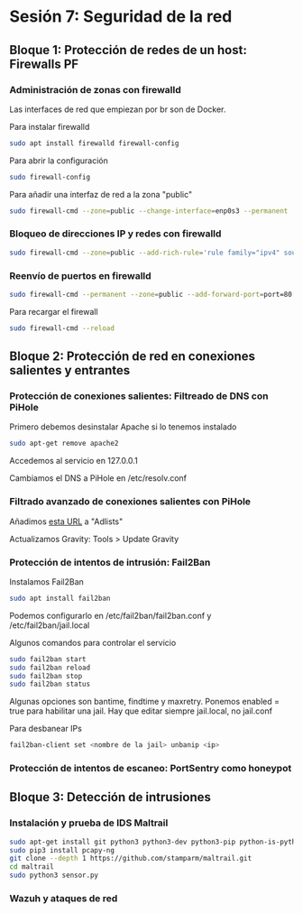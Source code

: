 # Sesión 7: Seguridad de la red

## Bloque 1: Protección de redes de un host: Firewalls PF

### Administración de zonas con firewalld
Las interfaces de red que empiezan por br son de Docker.

Para instalar firewalld
```sh
sudo apt install firewalld firewall-config
```

Para abrir la configuración
```sh
sudo firewall-config
```

Para añadir una interfaz de red a la zona "public"
```sh
sudo firewall-cmd --zone=public --change-interface=enp0s3 --permanent
```

### Bloqueo de direcciones IP y redes con firewalld
```sh
sudo firewall-cmd --zone=public --add-rich-rule='rule family="ipv4" source address="192.168.72.15" destination address="192.168.72.1"'
```

### Reenvío de puertos en firewalld
```sh
sudo firewall-cmd --permanent --zone=public --add-forward-port=port=80:proto=tcp:toport=3345:toaddr=192.168.7.3
```

Para recargar el firewall
```sh
sudo firewall-cmd --reload
```

## Bloque 2: Protección de red en conexiones salientes y entrantes

### Protección de conexiones salientes: Filtreado de DNS con PiHole

Primero debemos desinstalar Apache si lo tenemos instalado
```sh
sudo apt-get remove apache2
```

Accedemos al servicio en 127.0.0.1

Cambiamos el DNS a PiHole en /etc/resolv.conf

### Filtrado avanzado de conexiones salientes con PiHole

Añadimos [esta URL](https://blocklistproject.github.io/Lists/everything.txt) a "Adlists"

Actualizamos Gravity: Tools > Update Gravity

### Protección de intentos de intrusión: Fail2Ban
Instalamos Fail2Ban
```sh
sudo apt install fail2ban
```

Podemos configurarlo en /etc/fail2ban/fail2ban.conf y /etc/fail2ban/jail.local

Algunos comandos para controlar el servicio
```sh
sudo fail2ban start
sudo fail2ban reload
sudo fail2ban stop
sudo fail2ban status
```

Algunas opciones son bantime, findtime y maxretry. Ponemos enabled = true para habilitar una jail. Hay que editar siempre jail.local, no jail.conf

Para desbanear IPs
```sh
fail2ban-client set <nombre de la jail> unbanip <ip>
```
### Protección de intentos de escaneo: PortSentry como honeypot

## Bloque 3: Detección de intrusiones

### Instalación y prueba de IDS Maltrail

```sh
sudo apt-get install git python3 python3-dev python3-pip python-is-python3 libpcap-dev build-essential procps schedtool
sudo pip3 install pcapy-ng
git clone --depth 1 https://github.com/stamparm/maltrail.git
cd maltrail
sudo python3 sensor.py
```

### Wazuh y ataques de red
